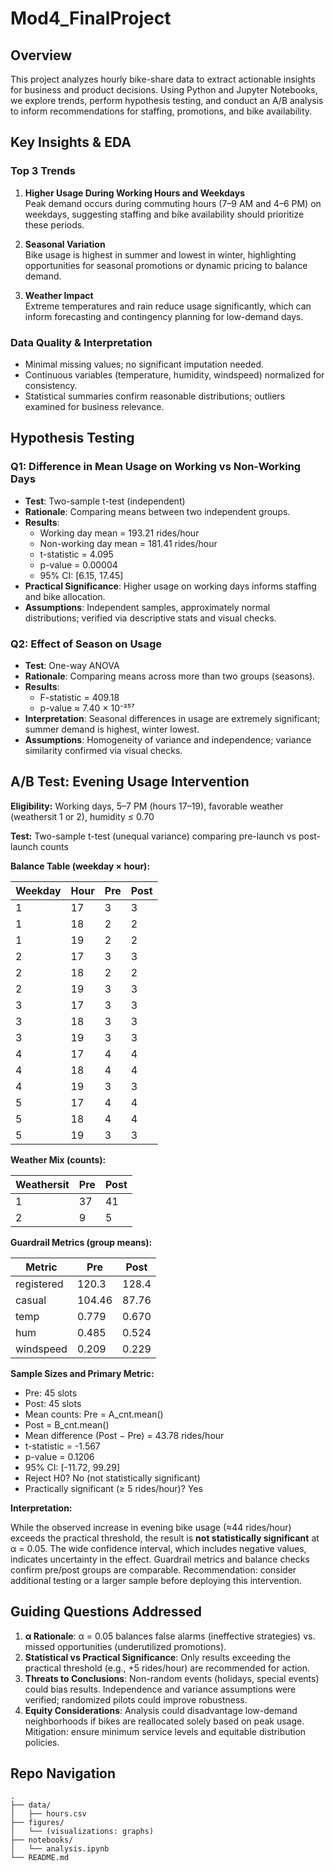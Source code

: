 # Mod4_FinalProject

## Overview

This project analyzes hourly bike-share data to extract actionable insights for business and product decisions. Using Python and Jupyter Notebooks, we explore trends, perform hypothesis testing, and conduct an A/B analysis to inform recommendations for staffing, promotions, and bike availability.



## Key Insights & EDA

### Top 3 Trends

1. **Higher Usage During Working Hours and Weekdays**  
   Peak demand occurs during commuting hours (7–9 AM and 4–6 PM) on weekdays, suggesting staffing and bike availability should prioritize these periods.

2. **Seasonal Variation**  
   Bike usage is highest in summer and lowest in winter, highlighting opportunities for seasonal promotions or dynamic pricing to balance demand.

3. **Weather Impact**  
   Extreme temperatures and rain reduce usage significantly, which can inform forecasting and contingency planning for low-demand days.

### Data Quality & Interpretation

- Minimal missing values; no significant imputation needed.  
- Continuous variables (temperature, humidity, windspeed) normalized for consistency.  
- Statistical summaries confirm reasonable distributions; outliers examined for business relevance.



## Hypothesis Testing

### Q1: Difference in Mean Usage on Working vs Non-Working Days

- **Test**: Two-sample t-test (independent)  
- **Rationale**: Comparing means between two independent groups.  
- **Results**:  
  - Working day mean = 193.21 rides/hour  
  - Non-working day mean = 181.41 rides/hour  
  - t-statistic = 4.095  
  - p-value = 0.00004  
  - 95% CI: [6.15, 17.45]  
- **Practical Significance**: Higher usage on working days informs staffing and bike allocation.  
- **Assumptions**: Independent samples, approximately normal distributions; verified via descriptive stats and visual checks.

### Q2: Effect of Season on Usage

- **Test**: One-way ANOVA  
- **Rationale**: Comparing means across more than two groups (seasons).  
- **Results**:  
  - F-statistic = 409.18  
  - p-value ≈ 7.40 × 10⁻²⁵⁷  
- **Interpretation**: Seasonal differences in usage are extremely significant; summer demand is highest, winter lowest.  
- **Assumptions**: Homogeneity of variance and independence; variance similarity confirmed via visual checks.



## A/B Test: Evening Usage Intervention

**Eligibility:** Working days, 5–7 PM (hours 17–19), favorable weather (weathersit 1 or 2), humidity ≤ 0.70  

**Test:** Two-sample t-test (unequal variance) comparing pre-launch vs post-launch counts  

**Balance Table (weekday × hour):**

| Weekday | Hour | Pre | Post |
|---------|------|-----|------|
| 1       | 17   | 3   | 3    |
| 1       | 18   | 2   | 2    |
| 1       | 19   | 2   | 2    |
| 2       | 17   | 3   | 3    |
| 2       | 18   | 2   | 2    |
| 2       | 19   | 3   | 3    |
| 3       | 17   | 3   | 3    |
| 3       | 18   | 3   | 3    |
| 3       | 19   | 3   | 3    |
| 4       | 17   | 4   | 4    |
| 4       | 18   | 4   | 4    |
| 4       | 19   | 3   | 3    |
| 5       | 17   | 4   | 4    |
| 5       | 18   | 4   | 4    |
| 5       | 19   | 3   | 3    |

**Weather Mix (counts):**

| Weathersit | Pre | Post |
|------------|-----|------|
| 1          | 37  | 41   |
| 2          | 9   | 5    |

**Guardrail Metrics (group means):**

| Metric      | Pre       | Post      |
|------------|-----------|-----------|
| registered | 120.3     | 128.4    |
| casual     | 104.46    | 87.76    |
| temp       | 0.779     | 0.670    |
| hum        | 0.485     | 0.524    |
| windspeed  | 0.209     | 0.229    |

**Sample Sizes and Primary Metric:**

- Pre: 45 slots  
- Post: 45 slots  
- Mean counts: Pre = A_cnt.mean()  
- Post = B_cnt.mean()  
- Mean difference (Post − Pre) = 43.78 rides/hour  
- t-statistic = -1.567  
- p-value = 0.1206  
- 95% CI: [-11.72, 99.29]  
- Reject H0? No (not statistically significant)  
- Practically significant (≥ 5 rides/hour)? Yes  

**Interpretation:**  

While the observed increase in evening bike usage (≈44 rides/hour) exceeds the practical threshold, the result is **not statistically significant** at α = 0.05. The wide confidence interval, which includes negative values, indicates uncertainty in the effect. Guardrail metrics and balance checks confirm pre/post groups are comparable. Recommendation: consider additional testing or a larger sample before deploying this intervention.


## Guiding Questions Addressed

1. **α Rationale**: α = 0.05 balances false alarms (ineffective strategies) vs. missed opportunities (underutilized promotions).  
2. **Statistical vs Practical Significance**: Only results exceeding the practical threshold (e.g., +5 rides/hour) are recommended for action.  
3. **Threats to Conclusions**: Non-random events (holidays, special events) could bias results. Independence and variance assumptions were verified; randomized pilots could improve robustness.  
4. **Equity Considerations**: Analysis could disadvantage low-demand neighborhoods if bikes are reallocated solely based on peak usage. Mitigation: ensure minimum service levels and equitable distribution policies.


## Repo Navigation 
```text
.
├── data/
│   ├── hours.csv
├── figures/
│   └── (visualizations: graphs)
├── notebooks/
│   └── analysis.ipynb
└── README.md
 


